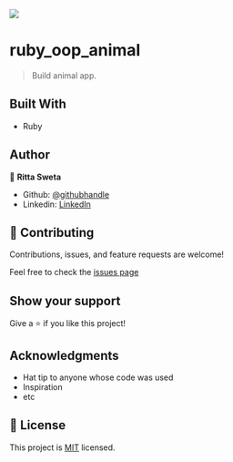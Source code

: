 ![](https://img.shields.io/badge/Microverse-blueviolet)

# ruby_oop_animal

> Build animal app.

## Built With

- Ruby

## Author

👤 **Ritta Sweta**

- Github: [@githubhandle](https://github.com/Buyaki01)
- Linkedin: [LinkedIn](https://www.linkedin.com/in/ritta-sweta/)

## 🤝 Contributing

Contributions, issues, and feature requests are welcome!

Feel free to check the [issues page](https://github.com/Buyaki01/ruby_oop_animal/issues)

## Show your support

Give a ⭐️ if you like this project!

## Acknowledgments

- Hat tip to anyone whose code was used
- Inspiration
- etc

## 📝 License

This project is [MIT](./MIT.md) licensed.
